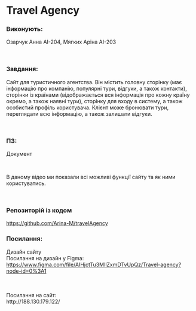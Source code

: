 # Travel Agency

### Виконують:
  Озарчук Анна АІ-204, 
  Мягких Аріна АІ-203
  
</br> 
  
### Завдання:
Сайт для туристичного агентства. Він містить головну сторінку (має інформацію про компанію, популярні тури, відгуки, а також контакти), сторінки із країнами (відображається вся інформація про кожну країну окремо, а також наявні тури), сторінку для входу в систему, а також особистий профіль користувача. Клієнт може бронювати тури, переглядати всю інформацію, а також залишати відгуки.
  
</br>
   
### ПЗ: 
Документ

</br>

В даному відео ми показали всі можливі функції сайту та як ними користуватись.


</br>

### Репозиторій із кодом 
https://github.com/Arina-M/travelAgency
</br>

### Посилання:
Дизайн сайту
</br>
Посилання на дизайн у Figma:
</br>
https://www.figma.com/file/AIHjctTu3MIlZxmDTvUpQz/Travel-agency?node-id=0%3A1 

</br>
</br>
Посилання на сайт:
</br>
http://188.130.179.122/

 
